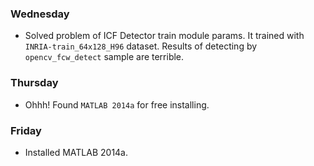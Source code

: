 ### Wednesday
 - Solved problem of ICF Detector train module params. It trained with `INRIA-train_64x128_H96` dataset. Results of detecting by `opencv_fcw_detect` sample are terrible.

### Thursday
 - Ohhh! Found `MATLAB 2014a` for free installing.

### Friday
 - Installed MATLAB 2014a.

